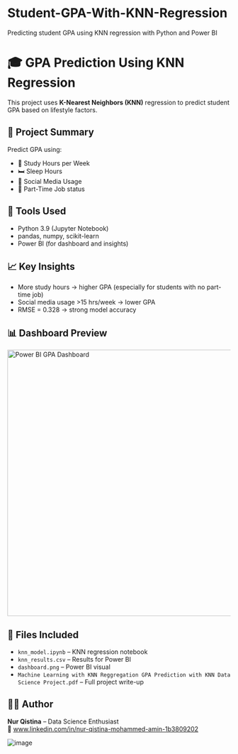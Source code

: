# Student-GPA-With-KNN-Regression
Predicting student GPA using KNN regression with Python and Power BI

# 🎓 GPA Prediction Using KNN Regression

This project uses **K-Nearest Neighbors (KNN)** regression to predict student GPA based on lifestyle factors.

## 📌 Project Summary
Predict GPA using:
- 📘 Study Hours per Week
- 🛏 Sleep Hours
- 📱 Social Media Usage
- 💼 Part-Time Job status

## 🔧 Tools Used
- Python 3.9 (Jupyter Notebook)
- pandas, numpy, scikit-learn
- Power BI (for dashboard and insights)

## 📈 Key Insights
- More study hours → higher GPA (especially for students with no part-time job)
- Social media usage >15 hrs/week → lower GPA
- RMSE = 0.328 → strong model accuracy

## 📊 Dashboard Preview
<img src="dashboard.png" alt="Power BI GPA Dashboard" width="600"/>

## 📂 Files Included
- `knn_model.ipynb` – KNN regression notebook
- `knn_results.csv` – Results for Power BI
- `dashboard.png` – Power BI visual
- `Machine Learning with KNN Reggregation GPA Prediction with KNN Data Science Project.pdf` – Full project write-up

## 👩‍💻 Author
**Nur Qistina** – Data Science Enthusiast  
🔗 www.linkedin.com/in/nur-qistina-mohammed-amin-1b3809202

![image](https://github.com/user-attachments/assets/fd17dda1-cb42-4ff2-847c-7f33085372ad)



